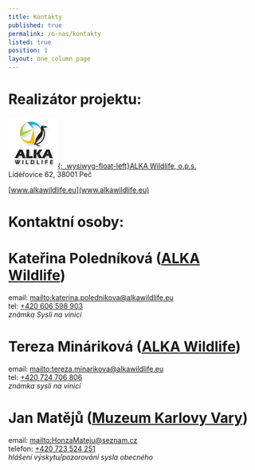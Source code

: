 ```yaml
---
title: Kontakty
published: true
permalink: /o-nas/kontakty
listed: true
position: 1
layout: one_column_page
---
```

# Realizátor projektu:

[![](/media/ALKA_logo.jpg){: .wysiwyg-float-left}ALKA Wildlife, o.p.s.](https://www.alkawildlife.eu)\
Lidéřovice 62, 38001 Peč

[www.alkawildlife.eu](www.alkawildlife.eu)

<div class="clearfix"></div>

# Kontaktní osoby:



# Kateřina Poledníková ([ALKA Wildlife](https://www.alkawildlife.eu))

email: <mailto:katerina.polednikova@alkawildlife.eu>\
tel: [+420 606 598 903](tel:+420-606-598-903)\
_známka Sysli na vinici_

# Tereza Mináriková ([ALKA Wildlife](https://www.alkawildlife.eu))

email:
<mailto:tereza.minarikova@alkawildlife.eu>\
tel: [+420 724 706 806](tel:+420-724-706-806)\
_známka sysli na vinici_

# Jan Matějů ([Muzeum Karlovy Vary](http://kvmuz.cz))

email: <mailto:HonzaMateju@seznam.cz>\
telefon: [+420 723 524 251](tel:+420-723-524-251)\
_hlášení výskytu/pozorování sysla obecného_
